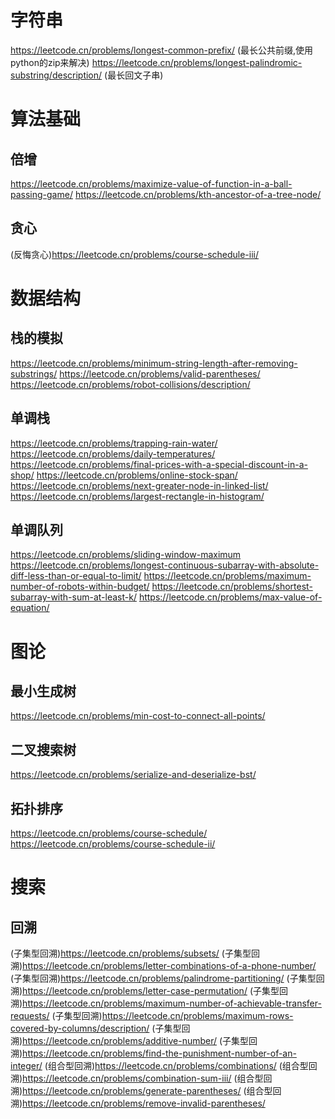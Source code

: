 # 字符串
https://leetcode.cn/problems/longest-common-prefix/ (最长公共前缀,使用python的zip来解决)
https://leetcode.cn/problems/longest-palindromic-substring/description/ (最长回文子串)

# 算法基础
## 倍增
https://leetcode.cn/problems/maximize-value-of-function-in-a-ball-passing-game/
https://leetcode.cn/problems/kth-ancestor-of-a-tree-node/

## 贪心
(反悔贪心)https://leetcode.cn/problems/course-schedule-iii/

# 数据结构
## 栈的模拟
https://leetcode.cn/problems/minimum-string-length-after-removing-substrings/
https://leetcode.cn/problems/valid-parentheses/
https://leetcode.cn/problems/robot-collisions/description/

## 单调栈
https://leetcode.cn/problems/trapping-rain-water/
https://leetcode.cn/problems/daily-temperatures/
https://leetcode.cn/problems/final-prices-with-a-special-discount-in-a-shop/
https://leetcode.cn/problems/online-stock-span/
https://leetcode.cn/problems/next-greater-node-in-linked-list/
https://leetcode.cn/problems/largest-rectangle-in-histogram/

## 单调队列
https://leetcode.cn/problems/sliding-window-maximum
https://leetcode.cn/problems/longest-continuous-subarray-with-absolute-diff-less-than-or-equal-to-limit/
https://leetcode.cn/problems/maximum-number-of-robots-within-budget/
https://leetcode.cn/problems/shortest-subarray-with-sum-at-least-k/
https://leetcode.cn/problems/max-value-of-equation/

# 图论
## 最小生成树
https://leetcode.cn/problems/min-cost-to-connect-all-points/

## 二叉搜索树
https://leetcode.cn/problems/serialize-and-deserialize-bst/

## 拓扑排序
https://leetcode.cn/problems/course-schedule/
https://leetcode.cn/problems/course-schedule-ii/

# 搜索
## 回溯
(子集型回溯)https://leetcode.cn/problems/subsets/
(子集型回溯)https://leetcode.cn/problems/letter-combinations-of-a-phone-number/
(子集型回溯)https://leetcode.cn/problems/palindrome-partitioning/
(子集型回溯)https://leetcode.cn/problems/letter-case-permutation/
(子集型回溯)https://leetcode.cn/problems/maximum-number-of-achievable-transfer-requests/
(子集型回溯)https://leetcode.cn/problems/maximum-rows-covered-by-columns/description/
(子集型回溯)https://leetcode.cn/problems/additive-number/
(子集型回溯)https://leetcode.cn/problems/find-the-punishment-number-of-an-integer/
(组合型回溯)https://leetcode.cn/problems/combinations/
(组合型回溯)https://leetcode.cn/problems/combination-sum-iii/
(组合型回溯)https://leetcode.cn/problems/generate-parentheses/
(组合型回溯)https://leetcode.cn/problems/remove-invalid-parentheses/
